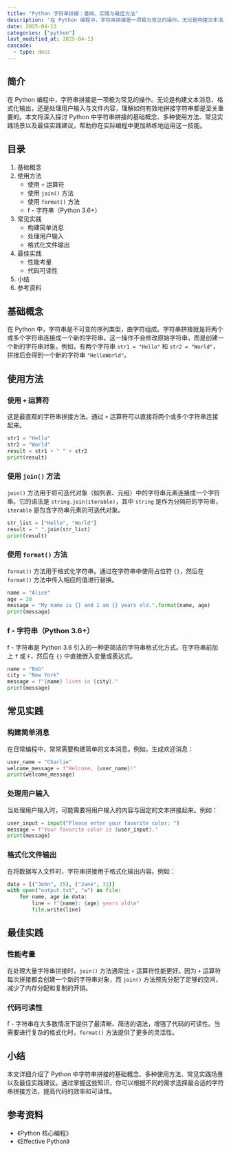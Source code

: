 ```yaml
---
title: "Python 字符串拼接：基础、实践与最佳方法"
description: "在 Python 编程中，字符串拼接是一项极为常见的操作。无论是构建文本消息、格式化输出，还是处理用户输入与文件内容，理解如何有效地拼接字符串都是至关重要的。本文将深入探讨 Python 中字符串拼接的基础概念、多种使用方法、常见实践场景以及最佳实践建议，帮助你在实际编程中更加熟练地运用这一技能。"
date: 2025-04-13
categories: ["python"]
last_modified_at: 2025-04-13
cascade:
  - type: docs
---
```



## 简介
在 Python 编程中，字符串拼接是一项极为常见的操作。无论是构建文本消息、格式化输出，还是处理用户输入与文件内容，理解如何有效地拼接字符串都是至关重要的。本文将深入探讨 Python 中字符串拼接的基础概念、多种使用方法、常见实践场景以及最佳实践建议，帮助你在实际编程中更加熟练地运用这一技能。

<!-- more -->
## 目录
1. 基础概念
2. 使用方法
    - 使用 `+` 运算符
    - 使用 `join()` 方法
    - 使用 `format()` 方法
    - f - 字符串（Python 3.6+）
3. 常见实践
    - 构建简单消息
    - 处理用户输入
    - 格式化文件输出
4. 最佳实践
    - 性能考量
    - 代码可读性
5. 小结
6. 参考资料

## 基础概念
在 Python 中，字符串是不可变的序列类型，由字符组成。字符串拼接就是将两个或多个字符串连接成一个新的字符串。这一操作不会修改原始字符串，而是创建一个新的字符串对象。例如，有两个字符串 `str1 = "Hello"` 和 `str2 = "World"`，拼接后会得到一个新的字符串 `"HelloWorld"`。

## 使用方法
### 使用 `+` 运算符
这是最直观的字符串拼接方法。通过 `+` 运算符可以直接将两个或多个字符串连接起来。

```python
str1 = "Hello"
str2 = "World"
result = str1 + " " + str2
print(result)  
```

### 使用 `join()` 方法
`join()` 方法用于将可迭代对象（如列表、元组）中的字符串元素连接成一个字符串。它的语法是 `string.join(iterable)`，其中 `string` 是作为分隔符的字符串，`iterable` 是包含字符串元素的可迭代对象。

```python
str_list = ["Hello", "World"]
result = " ".join(str_list)
print(result)  
```

### 使用 `format()` 方法
`format()` 方法用于格式化字符串。通过在字符串中使用占位符 `{}`，然后在 `format()` 方法中传入相应的值进行替换。

```python
name = "Alice"
age = 30
message = "My name is {} and I am {} years old.".format(name, age)
print(message)  
```

### f - 字符串（Python 3.6+）
f - 字符串是 Python 3.6 引入的一种更简洁的字符串格式化方式。在字符串前加上 `f` 或 `F`，然后在 `{}` 中直接嵌入变量或表达式。

```python
name = "Bob"
city = "New York"
message = f"{name} lives in {city}."
print(message)  
```

## 常见实践
### 构建简单消息
在日常编程中，常常需要构建简单的文本消息。例如，生成欢迎消息：

```python
user_name = "Charlie"
welcome_message = f"Welcome, {user_name}!"
print(welcome_message)  
```

### 处理用户输入
当处理用户输入时，可能需要将用户输入的内容与固定的文本拼接起来。例如：

```python
user_input = input("Please enter your favorite color: ")
message = f"Your favorite color is {user_input}."
print(message)  
```

### 格式化文件输出
在将数据写入文件时，字符串拼接用于格式化输出内容。例如：

```python
data = [("John", 25), ("Jane", 32)]
with open("output.txt", "w") as file:
    for name, age in data:
        line = f"{name}: {age} years old\n"
        file.write(line)
```

## 最佳实践
### 性能考量
在处理大量字符串拼接时，`join()` 方法通常比 `+` 运算符性能更好。因为 `+` 运算符每次拼接都会创建一个新的字符串对象，而 `join()` 方法预先分配了足够的空间，减少了内存分配和复制的开销。

### 代码可读性
f - 字符串在大多数情况下提供了最清晰、简洁的语法，增强了代码的可读性。当需要进行复杂的格式化时，`format()` 方法提供了更多的灵活性。

## 小结
本文详细介绍了 Python 中字符串拼接的基础概念、多种使用方法、常见实践场景以及最佳实践建议。通过掌握这些知识，你可以根据不同的需求选择最合适的字符串拼接方法，提高代码的效率和可读性。

## 参考资料
- 《Python 核心编程》
- 《Effective Python》
